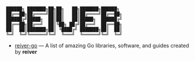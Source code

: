 ```
██████╗ ███████╗██╗██╗   ██╗███████╗██████╗ 
██╔══██╗██╔════╝██║██║   ██║██╔════╝██╔══██╗
██████╔╝█████╗  ██║██║   ██║█████╗  ██████╔╝
██╔══██╗██╔══╝  ██║╚██╗ ██╔╝██╔══╝  ██╔══██╗
██║  ██║███████╗██║ ╚████╔╝ ███████╗██║  ██║
╚═╝  ╚═╝╚══════╝╚═╝  ╚═══╝  ╚══════╝╚═╝  ╚═╝
```

* [reiver-go](reiver-go.md) — A list of amazing Go libraries, software, and guides created by **reiver**
